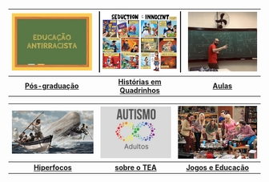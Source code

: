 
| [![Educação Antiracista](imagens/index_pics/educa_anti.jpg "Atividades de Extensão Universitária")](pages/index_extensao.html) | [![Histórias em Quadrinhos e Ensino de Ciências](imagens/index_pics/hq.jpg "Interesses de Pesquisa")](pages/index_pesquisa_hq.html) | [![Aulas](imagens/index_pics/aulas_.png "Ensino")](pages/index_ensino.html) |
|:--:|:--:|:--:|
| **[Pós-graduação](pages/pesquisa/pesquisa_edu.html)** | **[Histórias em Quadrinhos](pages/pesquisa/pesquisa_hq.html)** | **[Aulas](pages/ensino/ensino.html)** |

| [![Moby Dick](imagens/index_pics/Moby.jpg "Meus Hiperfocos")](pages/index_hiperfoco.html) | [![Autismo em Adultos](imagens/index_pics/tea_adultos.jpg "Autismo em Adultos")](pages/index_tea.html) | [![Jogos de RPG e Educação](imagens/index_pics/tbbt_jogos.jpg "Jogos de RPG e Educação")](pages/pesquisa/pesquisa_jogos.html) |
|:--:|:--:|:--:|
| **[Hiperfocos](pages/hiperfocos/moby_dick.html)** | **[sobre o TEA](pages/autismo/autismo.html)** | **[Jogos e Educação](pages/pesquisa/pesquisa_jogos.html)** |

